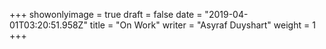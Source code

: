 +++
showonlyimage = true
draft = false
date = "2019-04-01T03:20:51.958Z"
title = "On Work"
writer = "Asyraf Duyshart"
weight = 1
+++

